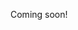 Coming soon!

<!--

https://openai.com/blog/jukebox/
https://github.com/openai/jukebox/
https://jukebox.openai.com/?song=791946823

-->
